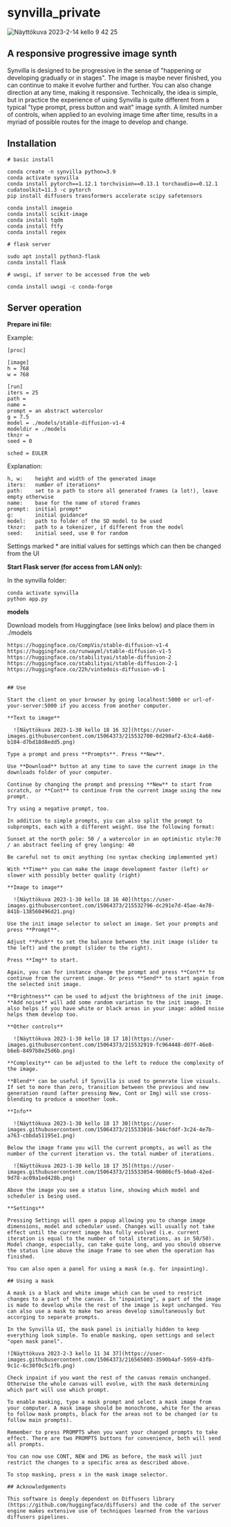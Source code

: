 # synvilla_private

![Näyttökuva 2023-2-14 kello 9 42 25](https://user-images.githubusercontent.com/15064373/218671231-405729d9-065d-4282-a724-6a60d0c31df1.png)


## A responsive progressive image synth

Synvilla is designed to be progressive in the sense of "happening or developing gradually or in stages". The image is maybe never finished, you can continue to make it evolve further and further. You can also change direction at any time, making it responsive. Technically, the idea is simple, but in practice the experience of using Synvilla is quite different from a typical "type prompt, press button and wait" image synth. A limited number of controls, when applied to an evolving image time after time, results in a myriad of possible routes for the image to develop and change. 

## Installation
```
# basic install

conda create -n synvilla python=3.9
conda activate synvilla
conda install pytorch==1.12.1 torchvision==0.13.1 torchaudio==0.12.1 cudatoolkit=11.3 -c pytorch
pip install diffusers transformers accelerate scipy safetensors

conda install imageio
conda install scikit-image 
conda install tqdm
conda install ftfy
conda install regex

# flask server

sudo apt install python3-flask
conda install flask

# uwsgi, if server to be accessed from the web

conda install uwsgi -c conda-forge
```

## Server operation

**Prepare ini file:**

Example:

```
[proc]

[image]
h = 768
w = 768

[run]
iters = 25
path = 
name = 
prompt = an abstract watercolor
g = 7.5
model = ./models/stable-diffusion-v1-4
modeldir = ./models
tknzr = 
seed = 0

sched = EULER
```

Explanation:

```
h, w:    height and width of the generated image 
iters:   number of iterations*
path:    set to a path to store all generated frames (a lot!), leave empty otherwise
name:    base for the name of stored frames
prompt:  initial prompt*
g:       initial guidance*
model:   path to folder of the SD model to be used
tknzr:   path to a tokenizer, if different from the model
seed:    initial seed, use 0 for random
```
Settings marked * are initial values for settings which can then be changed from the UI

**Start Flask server (for access from LAN only):**

In the synvilla folder:

```
conda activate synvilla
python app.py
```

**models**

Download models from Huggingface (see links below) and place them in ./models

```
https://huggingface.co/CompVis/stable-diffusion-v1-4
https://huggingface.co/runwayml/stable-diffusion-v1-5
https://huggingface.co/stabilityai/stable-diffusion-2
https://huggingface.co/stabilityai/stable-diffusion-2-1
https://huggingface.co/22h/vintedois-diffusion-v0-1


## Use

Start the client on your browser by going localhost:5000 or url-of-your-server:5000 if you access from another computer.

**Text to image**
  
  ![Näyttökuva 2023-1-30 kello 18 16 32](https://user-images.githubusercontent.com/15064373/215532700-0d290af2-63c4-4a60-b104-d7bd18d8edd5.png)

Type a prompt and press **Prompts**. Press **New**.

Use **Download** button at any time to save the current image in the downloads folder of your computer.

Continue by changing the prompt and pressing **New** to start from scratch, or **Cont** to continue from the current image using the new prompt.

Try using a negative prompt, too.

In addition to simple prompts, yiu can also split the prompt to subprompts, each with a different weight. Use the following format:

Sunset at the north pole: 50 / a watercolor in an optimistic style:70 / an abstract feeling of grey longing: 40

Be careful not to omit anything (no syntax checking implemented yet)

With **Time** you can make the image development faster (left) or slower with possibly better quality (right)    
  
**Image to image**
  
  ![Näyttökuva 2023-1-30 kello 18 16 40](https://user-images.githubusercontent.com/15064373/215532796-dc291e7d-45ae-4e70-841b-138560496d21.png)

Use the init image selector to select an image. Set your prompts and press **Prompt**.

Adjust **Push** to set the balance between the init image (slider to the left) and the prompt (slider to the right).

Press **Img** to start. 

Again, you can for instance change the prompt and press **Cont** to continue from the current image. Or press **Send** to start again from the selected init image. 
  
**Brightness** can be used to adjust the brightness of the init image. **Add noise** will add some random variation to the init image. It also helps if you have white or black areas in your image: added noise helps them develop too.
  
**Other controls**

  ![Näyttökuva 2023-1-30 kello 18 17 18](https://user-images.githubusercontent.com/15064373/215532919-fc964448-d07f-46e8-b6eb-8497b8e25d6b.png)

**Complexity** can be adjusted to the left to reduce the complexity of the image. 

**Blend** can be useful if Synvilla is used to generate live visuals. If set to more than zero, transition between the previous and new generation round (after pressing New, Cont or Img) will use cross-blending to produce a smoother look.
  
**Info**
  
  ![Näyttökuva 2023-1-30 kello 18 17 30](https://user-images.githubusercontent.com/15064373/215533016-344cfddf-3c24-4e7b-a763-cbbda51195e1.png)
  
Below the image frame you will the current prompts, as well as the number of the current iteration vs. the total number of iterations.
  
  ![Näyttökuva 2023-1-30 kello 18 17 35](https://user-images.githubusercontent.com/15064373/215533054-96086cf5-b0a8-42ed-9d78-ac09a1ed428b.png)
  
Above the image you see a status line, showing which model and scheduler is being used.
  
**Settings**  
 
Pressing Settings will open a popup allowing you to change image dimensions, model and scheduler used. Changes will usually not take effect until the current image has fully evolved (i.e. current iteration is equal to the number of total iterations, as in 50/50). Model change, especially, can take quite long, and you should observe the status line above the image frame to see when the operation has finished.   

You can also open a panel for using a mask (e.g. for inpainting). 

## Using a mask

A mask is a black and white image which can be used to restrict changes to a part of the canvas. In "inpainting", a part of the image is made to develop while the rest of the image is kept unchanged. You can also use a mask to make two areas develop simultaneously but accorging to separate prompts. 

In the Synvilla UI, the mask panel is initially hidden to keep everything look simple. To enable masking, open settings and select "open mask panel".

![Näyttökuva 2023-2-3 kello 11 34 37](https://user-images.githubusercontent.com/15064373/216565003-3590b4af-5959-43fb-9c1c-6c30f0c5c1fb.png)

Check inpaint if you want the rest of the canvas remain unchanged. Otherwise the whole canvas will evolve, with the mask determining which part will use which prompt.

To enable masking, type a mask prompt and select a mask image from your computer. A mask image should be monochrome, white for the areas to follow mask prompts, black for the areas not to be changed (or to follow main prompts).

Remember to press PROMPTS when you want your changed prompts to take effect. There are two PROMPTS buttons for convenience, both will send all prompts.

You can now use CONT, NEW and IMG as before, the mask will just restrict the changes to a specific area as described above.

To stop masking, press x in the mask image selector.

## Acknowledgements

This software is deeply dependent on Diffusers library (https://github.com/huggingface/diffusers) and the code of the server engine makes extensive use of techniques learned from the various diffusers pipelines. 



